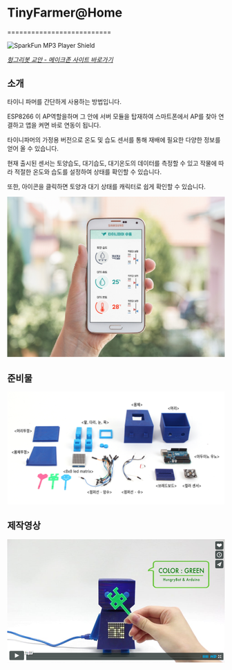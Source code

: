 ﻿# TinyFarmer@Home
==========================

![SparkFun MP3 Player Shield](https://raw.githubusercontent.com/makezonefablab/TinyFarmer-HOME/master/img/IMG_6425.jpg)  

[*헝그리봇 교안 - 메이크존 사이트 바로가기*](http://makezone.co.kr/blog/2014/08/14/07hungrybot/)

소개
--------------
타이니 파머를 간단하게 사용하는 방법입니다.

ESP8266 이 AP역할을하며 그 안에 서버 모듈을 탑재하여 스마트폰에서 AP를 찾아 연결하고 앱을 켜면 바로 연동이 됩니다.

타이니파머의 가정용 버전으로 온도 및 습도 센서를 통해 재배에 필요한 다양한 정보를 얻어 올 수 있습니다.

현재 출시된 센서는 토양습도, 대기습도, 대기온도의 데이터를 측정할 수 있고 작물에 따라 적절한 온도와 습도를 설정하여 상태를 확인할 수 있습니다.

또한, 아이콘을 클릭하면 토양과 대기 상태를 캐릭터로 쉽게 확인할 수 있습니다.

![SparkFun MP3 Player Shield](https://raw.githubusercontent.com/makezonefablab/TinyFarmer-HOME/master/img/Samsung-Galaxy-S5-PSD-MockUp-2.jpg)  


준비물
--------------
![ScreenShot](https://raw.githubusercontent.com/makezonefablab/HungryBot/master/img/%EC%A4%80%EB%B9%84%EB%AC%BC_.jpg)

제작영상
--------------
[![ScreenShot](https://raw.githubusercontent.com/makezonefablab/HungryBot/master/img/vimeo.png)](https://vimeo.com/102814242)




